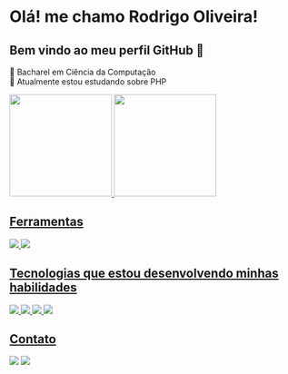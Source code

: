

# Olá! me chamo Rodrigo Oliveira!
## Bem vindo ao meu perfil GitHub 👋
🌱 Bacharel em Ciência da Computação <br>
🌱 Atualmente estou estudando sobre PHP

<div>
  <a href="https://github.com/Rodrigoo-Oliveira">
  <img height="180em" src="https://github-readme-stats.vercel.app/api?username=Rodrigoo-Oliveira&show_icons=true&theme=dark&include_all_commits=true&count_private=true"/>
  <img height="180em" src="https://github-readme-stats.vercel.app/api/top-langs/?username=Rodrigoo-Oliveira&layout=compact&langs_count=7&theme=dark"/>
</div>

## Ferramentas
<div>
    <img src="https://img.shields.io/badge/Visual_Studio_Code-5C2D91?style=for-the-badge&logo=visual%20studio%20code&logoColor=white"/>
    <img src="https://img.shields.io/badge/GIT-E44C30?style=for-the-badge&logo=git&logoColor=white"/>
</div>


## Tecnologias que estou desenvolvendo minhas habilidades
<div>
  <img src= "https://img.shields.io/badge/PHP-5E17EB?style=for-the-badge&logo=php&logoColor=white"/>
  <img src= "https://img.shields.io/badge/HTML5-E34F26?style=for-the-badge&logo=html5&logoColor=white"/>
  <img src= "https://img.shields.io/badge/CSS3-1572B6?style=for-the-badge&logo=css3&logoColor=white"/>
  <img src= "https://img.shields.io/badge/JavaScript-323330?style=for-the-badge&logo=javascript&logoColor=F7DF1E"/>
  <!--<img src= "https://img.shields.io/badge/MySQL-1572B6?style=for-the-badge&logo=mysql&logoColor=white">-->
  <!--<img src= "https://img.shields.io/badge/Laravel-FF2D20?style=for-the-badge&logo=laravel&logoColor=white"/>-->
</div>


## Contato
<div>
  <a href="https://www.linkedin.com/in/rodrigo-oliveira-22a6b51a0/" target="_blank"><img src="https://img.shields.io/badge/-LinkedIn-%230077B5?style=for-the-badge&logo=linkedin&logoColor=white" target="_blank"></a> 
  <a href="https://www.instagram.com/_rodrigoo_oliveira/" target="_blank"><img src="https://img.shields.io/badge/-Instagram-%23E4405F?style=for-the-badge&logo=instagram&logoColor=white" target="_blank"></a>
</div>
 
 
